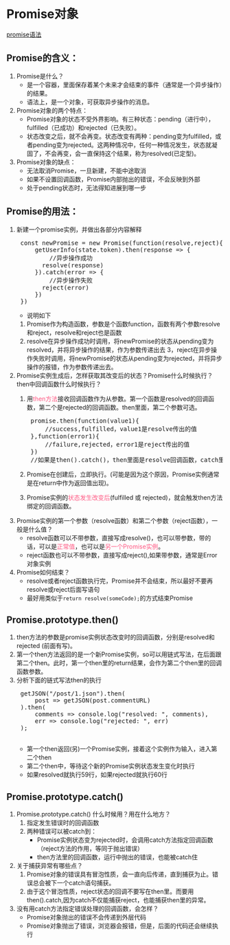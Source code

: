 # Promise对象<br/>
[promise语法](http://es6.ruanyifeng.com/#docs/promise)

## Promise的含义：
1. Promise是什么？<br/>
    + 是一个容器，里面保存着某个未来才会结束的事件（通常是一个异步操作）的结果。
    + 语法上，是一个对象，可获取异步操作的消息。
2. Promise对象的两个特点：
    + Promise对象的状态不受外界影响。有三种状态：pending（进行中），fulfilled（已成功）和rejected（已失败）。
    + 状态改变之后，就不会再变。状态改变有两种：pending变为fulfilled，或者pending变为rejected。这两种情况中，任何一种情况发生，状态就凝固了，不会再变，会一直保持这个结果，称为resolved(已定型)。
3. Promise对象的缺点：
    + 无法取消Promise，一旦新建，不能中途取消
    + 如果不设置回调函数，Promise内部抛出的错误，不会反映到外部
    + 处于pending状态时，无法得知进展到哪一步

## Promise的用法：
1. 新建一个promise实例，并做出各部分内容解释
    <pre>
    const newPromise = new Promise(function(resolve,reject){
        getUserInfo(state.token).then(response => {
            //异步操作成功
          resolve(response)
        }).catch(error => {
            //异步操作失败
          reject(error)
        })
    })</pre>
    * 说明如下    
    1. Promise作为构造函数，参数是个函数function，函数有两个参数resolve和reject，resolve和reject也是函数
    2. resolve在异步操作成功时调用，将newPromise的状态从pending变为resolved，并将异步操作的结果，作为参数传递出去
    3，reject在异步操作失败时调用，将newPromise的状态从pending变为rejected，并将异步操作的报错，作为参数传递出去。
2. Promise实例生成后，怎样获取其改变后的状态？Promise什么时候执行？then中回调函数什么时候执行？
    1. 用<font color=#FF5983>then方法</font>接收回调函数作为从参数。第一个函数是resolved的回调函数，第二个是rejected的回调函数。then里面，第二个参数可选。
        <pre>
        promise.then(function(value1){
            //success,fulfilled，value1是resolve传出的值
        },function(error1){
            //failure,rejected，error1是reject传出的值
        })
        //如果是then().catch()，then里面是resolve回调函数，catch里是reject回调函数</pre>
        
    2. Promise在创建后，立即执行。(可能是因为这个原因，Promise实例通常是在return中作为返回值出现)。
    3. Promise实例的<font color="#FF5983">状态发生改变后</font>(fulfilled 或 rejected)，就会触发then方法绑定的回调函数。
3. Promise实例的第一个参数（resolve函数）和第二个参数（reject函数），一般是什么值？
    + resolve函数可以不带参数，直接写成resolve()，也可以带参数，带的话，可以是<font color="#FF5983">正常值</font>，也可以是<font color="#FF5983">另一个Promise实例</font>。
    + reject函数也可以不带参数，直接写成reject(),如果带参数，通常是Error对象实例
4. Promise如何结束？
    + resolve或者reject函数执行完，Promise并不会结束，所以最好不要再resolve或reject后面写语句
    + 最好用类似于`return resolve(someCode);`的方式结束Promise

## Promise.prototype.then()
1. then方法的参数是promise实例状态改变时的回调函数，分别是resolved和rejected (前面有写)。
2. 第一个then方法返回的是一个新Promise实例，so可以用链式写法，在后面跟第二个then。此时，第一个then里的return结果，会作为第二个then里的回调函数参数。
3. 分析下面的链式写法then的执行
    <pre>
    getJSON("/post/1.json").then(
        post => getJSON(post.commentURL)
    ).then(
        comments => console.log("resolved: ", comments),
        err => console.log("rejected: ", err)
    );
    </pre>
    * 第一个then返回(另)一个Promise实例，接着这个实例作为输入，进入第二个then
    * 第二个then中，等待这个新的Promise实例状态发生变化时执行
    * 如果resolved就执行59行，如果rejected就执行60行

## Promise.prototype.catch()
1. Promise.prototype.catch() 什么时候用？用在什么地方？
    1. 指定发生错误时的回调函数
    2. 两种错误可以被catch到：
        * Promise实例状态变为rejected时，会调用catch方法指定回调函数（reject方法的作用，等同于抛出错误）
        * then方法里的回调函数，运行中抛出的错误，也能被catch住
2. 关于捕获异常有哪些点？
    1. Promise对象的错误具有冒泡性质，会一直向后传递，直到捕获为止。错误总会被下一个catch语句捕获。
    2. 由于这个冒泡性质，reject状态的回调不要写在then里。而要用then().catch,因为catch不仅能捕获reject，也能捕获then里的异常。
3. 没有用catch方法指定错误处理的回调函数，会怎样？
    + Promise对象抛出的错误不会传递到外层代码
    + Promise对象抛出了错误，浏览器会报错，但是，后面的代码还会继续执行
